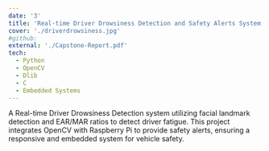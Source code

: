 ```yaml
---
date: '3'
title: 'Real-time Driver Drowsiness Detection and Safety Alerts System'
cover: './driverdrowsiness.jpg'
#github: 
external: './Capstone-Report.pdf'
tech:
  - Python
  - OpenCV
  - Dlib
  - C
  - Embedded Systems
---
```


A Real-time Driver Drowsiness Detection system utilizing facial landmark detection and EAR/MAR ratios to detect driver fatigue. This project integrates OpenCV with Raspberry Pi to provide safety alerts, ensuring a responsive and embedded system for vehicle safety.
